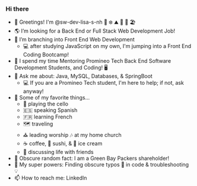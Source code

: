 ### Hi there 

- 👋 Greetings! I'm @sw-dev-lisa-s-nh  🌲 ❄️ ⛰️ 🍂 🌻 🏖️
- 🌎 I’m looking for a Back End  or Full Stack Web Development Job!  
- 🌳 I’m branching into Front End Web Development 
     - 💻 after studying JavaScript on my own, I'm jumping into a Front End Coding Bootcamp!  
- 🏫 I spend my time Mentoring Promineo Tech Back End Software Development Students, and Coding! 🖥️
- 💬 Ask me about:  Java, MySQL, Databases, & SpringBoot  
    - 💻  If you are a Promineo Tech student, I'm here to help; if not, ask anyway!
- 🎹 Some of my favorite things...
    - 🎵 playing the cello
    - :es: speaking Spanish  
    - :fr: learning French
    - 🗺️ traveling
    - ⛪ leading worship 🎶 at my home church
    - :coffee: coffee, 🍣 sushi, & 🍨 ice cream
    - 💭 discussing life with friends
- 🏈 Obscure random fact:  I am a Green Bay Packers shareholder!
- 🌟 My super powers:  Finding obscure typos 👀 in code & troubleshooting 💡
- 📫 How to reach me:  LinkedIn
